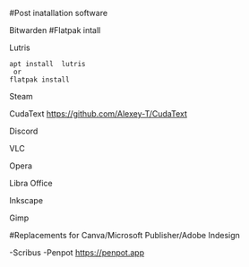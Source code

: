 #Post inatallation software

Bitwarden #Flatpak intall


Lutris 
```
apt install  lutris
 or
flatpak install
```

Steam

CudaText  https://github.com/Alexey-T/CudaText

Discord

VLC

Opera

Libra Office

Inkscape

Gimp 

#Replacements for Canva/Microsoft Publisher/Adobe Indesign

-Scribus 
-Penpot  https://penpot.app
